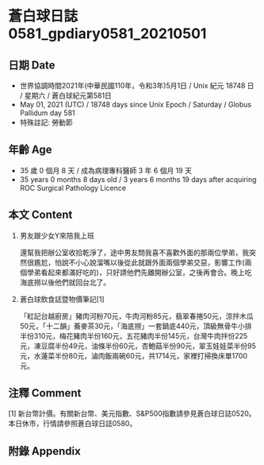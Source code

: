 [_metadata_:encoding]: - "utf-8"
[_metadata_:language]: - "zh-Hant-TW"
[_metadata_:fileformat]: - "markdown"
[_metadata_:MIME_type]: - "text/plain"
[_metadata_:markdown_version]: - "commonmark version 0.29"
[_metadata_:markdown_spec]: - "https://spec.commonmark.org/0.29/"

# 蒼白球日誌0581_gpdiary0581_20210501 #

## 日期 Date ##

* 世界協調時間2021年(中華民國110年，令和3年)5月1日 / Unix 紀元 18748 日 / 星期六 / 蒼白球紀元第581日
* May 01, 2021 (UTC) / 18748 days since Unix Epoch / Saturday / Globus Pallidum day 581
* 特殊註記: 勞動節

## 年齡 Age ##

* 35 歲 0 個月 8 天 / 成為病理專科醫師 3 年 6 個月 19 天
* 35 years 0 months 8 days old / 3 years 6 months 19 days after acquiring ROC Surgical Pathology Licence

## 本文 Content ##

1. 男友跟少女Y來陪我上班

    還幫我把辦公室收拾乾淨了，途中男友問我喜不喜歡外面的那兩位學弟，我突然很尷尬，怕說不小心說溜嘴以後從此就跟外面兩個學弟交惡，影響工作(兩個學弟看起來都滿好吃的)，只好請他們先離開辦公室，之後再會合。晚上吃海底撈以後他們就回台北了。
    
2. 蒼白球飲食誌暨物價筆記[1]

    「紅記台越廚房」豬肉河粉70元，牛肉河粉85元，翡翠春捲50元，涼拌木瓜50元，「十二韻」蕎麥茶30元，「海底撈」一套鍋底440元，頂級無骨牛小排半份310元，梅花豬肉半份160元，五花豬肉半份145元，台灣牛肉拌份225元，凍豆腐半份49元，油條半份60元，杏鮑菇半份90元，翠玉娃娃菜半份95元，水蓮菜半份80元，滷肉飯兩碗60元，共1714元，家裡打掃換床單1700元。

## 注釋 Comment ##

[1] 新台幣計價。有關新台幣、美元指數、S&P500指數請參見蒼白球日誌0520。本日休市，行情請參照蒼白球日誌0580。


## 附錄 Appendix ##

